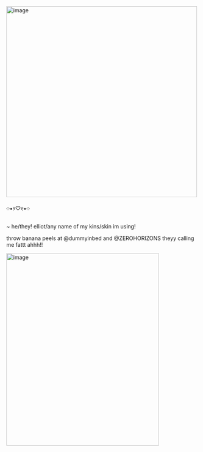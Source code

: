 <img width="500" height="500" alt="image" src="https://github.com/user-attachments/assets/aee78f78-91fd-47f7-a91f-2fff97e9b19e" />


 ༶•୨♡୧•༶ 
 
~ he/they! elliot/any name of my kins/skin im using!

throw banana peels at @dummyinbed and @ZEROHORIZONS theyy calling me fattt ahhh!!

<img width="400" height="504" alt="image" src="https://github.com/user-attachments/assets/0577d587-195f-4da1-98b8-1761331f6d9a" />









<!--
**sspacedoutz/sspacedoutz** is a ✨ _special_ ✨ repository because its `README.md` (this file) appears on your GitHub profile.

Here are some ideas to get you started:

- 🔭 I’m currently working on ...
- 🌱 I’m currently learning ...
- 👯 I’m looking to collaborate on ...
- 🤔 I’m looking for help with ...
- 💬 Ask me about ...
- 📫 How to reach me: ...
- 😄 Pronouns: ...
- ⚡ Fun fact: ...
-->

